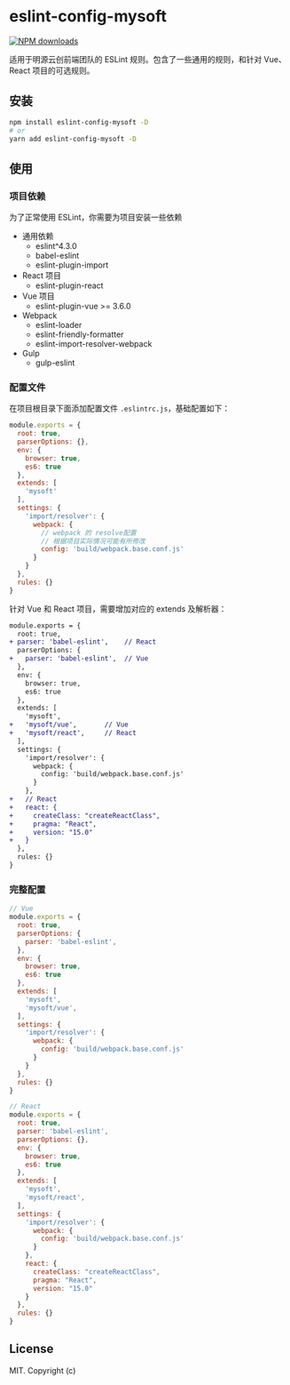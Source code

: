 # eslint-config-mysoft

[![NPM downloads](https://img.shields.io/npm/dm/eslint-config-mysoft.svg)](https://www.npmjs.com/package/eslint-config-mysoft)

适用于明源云创前端团队的 ESLint 规则。包含了一些通用的规则，和针对 Vue、 React 项目的可选规则。

## 安装

```bash
npm install eslint-config-mysoft -D
# or
yarn add eslint-config-mysoft -D
```

## 使用

### 项目依赖

为了正常使用 ESLint，你需要为项目安装一些依赖

- 通用依赖
  - eslint^4.3.0
  - babel-eslint
  - eslint-plugin-import
- React 项目
  - eslint-plugin-react
- Vue 项目
  - eslint-plugin-vue >= 3.6.0
- Webpack
  - eslint-loader
  - eslint-friendly-formatter
  - eslint-import-resolver-webpack
- Gulp
  - gulp-eslint

### 配置文件

在项目根目录下面添加配置文件 `.eslintrc.js`，基础配置如下：

```js
module.exports = {
  root: true,
  parserOptions: {},
  env: {
    browser: true,
    es6: true
  },
  extends: [
    'mysoft'
  ],
  settings: {
    'import/resolver': {
      webpack: {
        // webpack 的 resolve配置
        // 根据项目实际情况可能有所修改
        config: 'build/webpack.base.conf.js'
      }
    }
  },
  rules: {}
}
```

针对 Vue 和 React 项目，需要增加对应的 extends 及解析器：

```diff
module.exports = {
  root: true,
+ parser: 'babel-eslint',    // React
  parserOptions: {
+   parser: 'babel-eslint',  // Vue
  },
  env: {
    browser: true,
    es6: true
  },
  extends: [
    'mysoft',
+   'mysoft/vue',       // Vue
+   'mysoft/react',     // React
  ],
  settings: {
    'import/resolver': {
      webpack: {
        config: 'build/webpack.base.conf.js'
      }
    },
+   // React
+   react: {
+     createClass: "createReactClass",
+     pragma: "React",
+     version: "15.0"
+   }
  },
  rules: {}
}
```

### 完整配置

```js
// Vue
module.exports = {
  root: true,
  parserOptions: {
    parser: 'babel-eslint',
  },
  env: {
    browser: true,
    es6: true
  },
  extends: [
    'mysoft',
    'mysoft/vue',
  ],
  settings: {
    'import/resolver': {
      webpack: {
        config: 'build/webpack.base.conf.js'
      }
    }
  },
  rules: {}
}

// React
module.exports = {
  root: true,
  parser: 'babel-eslint',
  parserOptions: {},
  env: {
    browser: true,
    es6: true
  },
  extends: [
    'mysoft',
    'mysoft/react',
  ],
  settings: {
    'import/resolver': {
      webpack: {
        config: 'build/webpack.base.conf.js'
      }
    },
    react: {
      createClass: "createReactClass",
      pragma: "React",
      version: "15.0"
    }
  },
  rules: {}
}
```

## License

MIT. Copyright (c)
